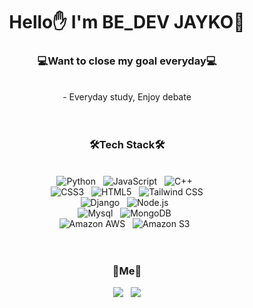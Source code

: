 <div align="center"> <h1>Hello✋ I'm BE_DEV JAYKO🍊</h1></div>
<div align="center"> 
  <h3>💻Want to close my goal everyday💻</h3></br>
- Everyday study, Enjoy debate</br>
  </div>
</br>
</br>
<div align="center"> <h3>🛠Tech Stack🛠</h3>
  </div>
  </br>

<div align="center"> 
<img alt="Python" src ="https://img.shields.io/badge/Python-3766AB?style=flat-square&logo=Python&logoColor=white"/> &nbsp;
<img alt="JavaScript" src ="https://img.shields.io/badge/JavaScript-F7DF1E?style=flat-square&logo=JavaScript&logoColor=white"/> &nbsp;
<img alt="C++" src ="https://img.shields.io/badge/C++-00599C?style=flat-square&logo=C++&logoColor=white"/> &nbsp;  </br>
<img alt="CSS3" src ="https://img.shields.io/badge/CSS3-1572B6?style=flat-square&logo=CSS3&logoColor=white"/> &nbsp;
<img alt="HTML5" src ="https://img.shields.io/badge/HTML5-E34F26?style=flat-square&logo=HTML5&logoColor=white"/> &nbsp;
<img alt="Tailwind CSS" src ="https://img.shields.io/badge/Tailwind CSS-38B2AC?style=flat-square&logo=Tailwind CSS&logoColor=white"/> </br>
<img alt="Django" src ="https://img.shields.io/badge/Django-092E20?style=flat-square&logo=Django&logoColor=white"/> &nbsp;
<img alt="Node.js" src ="https://img.shields.io/badge/Node.js-339933?style=flat-square&logo=Node.js&logoColor=white"/> &nbsp;  </br>
<img alt="Mysql" src ="https://img.shields.io/badge/Mysql-4479A1?style=flat-square&logo=Mysql&logoColor=white"/> &nbsp;
<img alt="MongoDB" src ="https://img.shields.io/badge/MongoDB-47A248?style=flat-square&logo=MongoDB&logoColor=white"/> &nbsp;  </br>
<img alt="Amazon AWS" src ="https://img.shields.io/badge/Amazon AWS-232F3E?style=flat-square&logo=Amazon AWS&logoColor=white"/> &nbsp;
<img alt="Amazon S3" src ="https://img.shields.io/badge/Amazon S3-569A31?style=flat-square&logo=Amazon AWS&logoColor=white"/> &nbsp;
</div>
</br></br>

<div align="center"> <h3>🍊Me🍊</h3></div>

<div align="center"> 
<a href="https://velog.io/@jay95ko" target="_blank"><img src="https://img.shields.io/badge/Velog-20c997?style=flat-square&logo=Vimeo&logoColor=white"/></a> &nbsp;
<a href="mailto:kojang1995@gmail.com" target="_blank"><img src="https://img.shields.io/badge/Gmail-EA4335?style=flat-square&logo=Gmail&logoColor=white"/></a>
</div>
